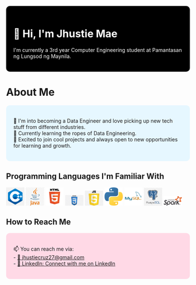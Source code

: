 <!--- Your GitHub README.md file --->
<div style="background-color: black; padding: 20px; border-radius: 10px; margin-bottom: 20px;">
  <h1 style="color: white;">👋 Hi, I'm Jhustie Mae</h1>

  <p style="color: white;">
    I'm currently a 3rd year Computer Engineering student at Pamantasan ng Lungsod ng Maynila.
  </p>
</div>

# About Me
<div style="background-color: #e6f7ff; padding: 20px; border-radius: 10px; margin-bottom: 20px;">
  <p>
    👀 I'm into becoming a Data Engineer and love picking up new tech stuff from different industries.
    <br>
    🌱 Currently learning the ropes of Data Engineering.
    <br>
    💞️ Excited to join cool projects and always open to new opportunities for learning and growth.
  </p>
</div>

## Programming Languages I'm Familiar With

<img src="cpp.png" alt="C++ Logo" width="50"/> <img src="java.png" alt="Java Logo" width="50"/> <img src="html.png" alt="HTML Logo" width="50"/>  <img src="css.png" alt="CSS Logo" width="50"/> <img src="js.png" alt="JavaScript Logo" width="50"/> <img src="python.png" alt="Python Logo" width="50"/> <img src="mysql.png" alt="MySQL Logo" width="50"/> <img src="postgre.png" alt="PostgreSQL Logo" width="50"/> <img src="spark.png" alt="Apache Spark Logo" width="50"/>

## How to Reach Me

<div style="background-color: #ffd9e6; padding: 20px; border-radius: 10px; margin-bottom: 20px;">
  <p>
    📫 You can reach me via:
    <br>
    - <a href="mailto:jhustiecruz27@gmail.com">📧 jhustiecruz27@gmail.com</a>
    <br>
    - <a href="https://www.linkedin.com/in/jhustie-mae-cruz-b081b629a/">🔗 LinkedIn:  Connect with me on LinkedIn</a>
  </p>
</div>

